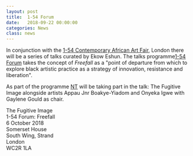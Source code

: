 ```yaml
---
layout: post
title:  1-54 Forum
date:   2018-09-22 00:00:00
categories: News
class: news
---
```

In conjunction with the <a href="http://1-54.com/london/" target="_blank">1-54 Contemporary African Art Fair</a>, London there will be a series of talks curated by Ekow Eshun. The talks programme<a href="http://1-54.com/london/forum-3/" target="_blank">1-54 Forum</a> takes the concept of <i>Freefall</i> as a "point of departure from which to explore black artistic practice as a strategy of innovation, resistance and liberation".

As part of the programme <a href="http://ntpresents.com" target="_blank">NT</a> will be taking part in the talk: The Fugitive Image alongside artists Appau Jnr Boakye-Yiadom and Onyeka Igwe with Gaylene Gould as chair.


The Fugitive Image  
1-54 Forum: Freefall  
6 October 2018  
Somerset House  
South Wing, Strand  
London  
WC2R 1LA 

 
